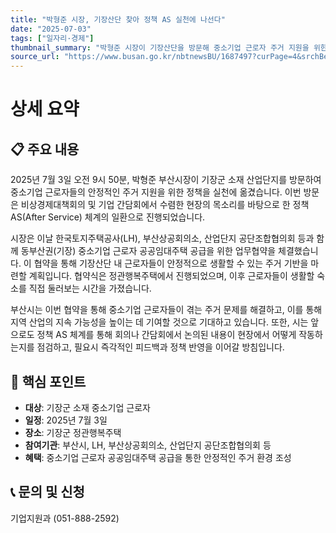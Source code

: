 ```yaml
---
title: "박형준 시장, 기장산단 찾아 정책 AS 실천에 나선다"
date: "2025-07-03"
tags: ["일자리·경제"]
thumbnail_summary: "박형준 시장이 기장산단을 방문해 중소기업 근로자 주거 지원을 위한 협약을 체결했다."
source_url: "https://www.busan.go.kr/nbtnewsBU/1687497?curPage=4&srchBeginDt=&srchEndDt=&srchKey=&srchText="
---
```


# 상세 요약

## 📋 주요 내용
2025년 7월 3일 오전 9시 50분, 박형준 부산시장이 기장군 소재 산업단지를 방문하여 중소기업 근로자들의 안정적인 주거 지원을 위한 정책을 실천에 옮겼습니다. 이번 방문은 비상경제대책회의 및 기업 간담회에서 수렴한 현장의 목소리를 바탕으로 한 정책 AS(After Service) 체계의 일환으로 진행되었습니다. 

시장은 이날 한국토지주택공사(LH), 부산상공회의소, 산업단지 공단조합협의회 등과 함께 동부산권(기장) 중소기업 근로자 공공임대주택 공급을 위한 업무협약을 체결했습니다. 이 협약을 통해 기장산단 내 근로자들이 안정적으로 생활할 수 있는 주거 기반을 마련할 계획입니다. 협약식은 정관행복주택에서 진행되었으며, 이후 근로자들이 생활할 숙소를 직접 둘러보는 시간을 가졌습니다.

부산시는 이번 협약을 통해 중소기업 근로자들이 겪는 주거 문제를 해결하고, 이를 통해 지역 산업의 지속 가능성을 높이는 데 기여할 것으로 기대하고 있습니다. 또한, 시는 앞으로도 정책 AS 체계를 통해 회의나 간담회에서 논의된 내용이 현장에서 어떻게 작동하는지를 점검하고, 필요시 즉각적인 피드백과 정책 반영을 이어갈 방침입니다.

## 🎯 핵심 포인트
- **대상**: 기장군 소재 중소기업 근로자
- **일정**: 2025년 7월 3일
- **장소**: 기장군 정관행복주택
- **참여기관**: 부산시, LH, 부산상공회의소, 산업단지 공단조합협의회 등
- **혜택**: 중소기업 근로자 공공임대주택 공급을 통한 안정적인 주거 환경 조성

## 📞 문의 및 신청
기업지원과 (051-888-2592)
